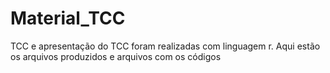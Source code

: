 # Material_TCC
TCC e apresentação do TCC foram realizadas com linguagem r. Aqui estão os arquivos produzidos e arquivos com os códigos
